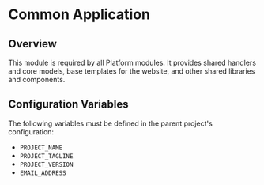 # Common Application

## Overview
This module is required by all Platform modules. It provides shared handlers and core models, base templates for the
website, and other shared libraries and components.

## Configuration Variables
The following variables must be defined in the parent project's configuration:

- `PROJECT_NAME`
- `PROJECT_TAGLINE`
- `PROJECT_VERSION`
- `EMAIL_ADDRESS`
